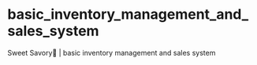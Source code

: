 # basic_inventory_management_and_sales_system
Sweet Savory🍰 | basic inventory management and sales system
